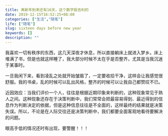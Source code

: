 ```yaml
---
title: 离新年到来还有16天，这个数字挺吉利的
date: 2019-12-15T16:52:25+08:00
categories: ["生活","随笔"]
life: ["随笔"]
slug: sixteen days before new year
keywords: []
description: ""
---
```


我喜欢一切有秩序的东西，这几天深夜才休息，所以直接躺床上就进入梦乡。床上堆满了书，但是也就这样睡了，我大部分时候不太在乎是否整齐，尤其是当我沉迷于某事时。


一旦我闲下来，看到凌乱之处就开始皱眉了，一定要收拾干净，这样会让我感觉很舒服。我的书桌，乱的时候可以乱出风格，整齐的时候可以让我自己都赞叹不已。


近因效应：当我们评价一个人，往往是根据近期印象来判断的，这种现象常见于熟人之间。这种现象还存在于决策判断中，我们常常会把最容易得到、最近得到的信息作为判断决定的依据，但是这种信息往往是不全面的，这样最终的结果就是决策失误。所以，不论是在人际交往还是决策判断中，我们都要全面客观地看待要解决的问题。


眼高手低的情况还时有出现，要警醒！！！